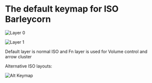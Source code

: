 # The default keymap for ISO Barleycorn

![Layer 0](https://i.imgur.com/llZlVHt.png)

![Layer 1](https://i.imgur.com/hrYtMQk.png)

Default layer is normal ISO and Fn layer is used for Volume control and arrow cluster

Alternative ISO layouts:

![Alt Keymap](https://i.imgur.com/2cL0IGQ.png)
